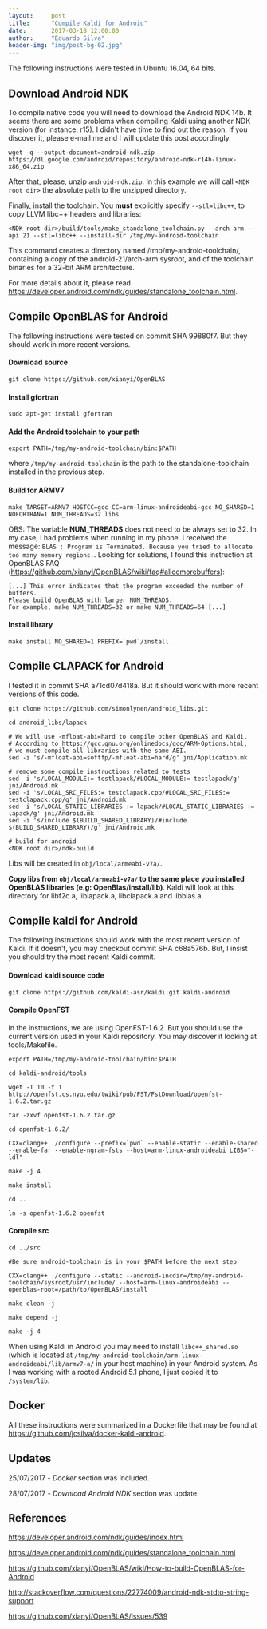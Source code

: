 ```yaml
---
layout:     post
title:      "Compile Kaldi for Android"
date:       2017-03-18 12:00:00
author:     "Eduardo Silva"
header-img: "img/post-bg-02.jpg"
---
```


The following instructions were tested in Ubuntu 16.04, 64 bits.

## Download Android NDK

To compile native code you will need to download the Android NDK 14b.
It seems there are some problems when compiling Kaldi using another NDK version
(for instance, r15). I didn't have time to find out the reason. If you discover
it, please e-mail me and I will update this post accordingly.

```
wget -q --output-document=android-ndk.zip https://dl.google.com/android/repository/android-ndk-r14b-linux-x86_64.zip
```

After that, please, unzip `android-ndk.zip`. In this example we will call
`<NDK root dir>` the absolute path to the unzipped directory.

Finally, install the toolchain. You **must** explicitly specify `--stl=libc++`,
to copy LLVM libc++ headers and libraries:

```
<NDK root dir>/build/tools/make_standalone_toolchain.py --arch arm --api 21 --stl=libc++ --install-dir /tmp/my-android-toolchain
```

This command creates a directory named /tmp/my-android-toolchain/, containing a
copy of the android-21/arch-arm sysroot, and of the toolchain binaries for a
32-bit ARM architecture.

For more details about it, please read <https://developer.android.com/ndk/guides/standalone_toolchain.html>.


## Compile OpenBLAS for Android

The following instructions were tested on commit SHA 99880f7.
But they should work in more recent versions.

#### Download source

```
git clone https://github.com/xianyi/OpenBLAS
```

#### Install gfortran
```
sudo apt-get install gfortran
```

#### Add the Android toolchain to your path

```
export PATH=/tmp/my-android-toolchain/bin:$PATH
```
where `/tmp/my-android-toolchain` is the path to the standalone-toolchain installed in the previous step.

#### Build for ARMV7

```
make TARGET=ARMV7 HOSTCC=gcc CC=arm-linux-androideabi-gcc NO_SHARED=1 NOFORTRAN=1 NUM_THREADS=32 libs
```

OBS: The variable **NUM_THREADS** does not need to be always set to 32. In my case, I had
problems when running in my phone. I received the message:
`BLAS : Program is Terminated. Because you tried to allocate too many memory regions.`.
Looking for solutions, I found this instruction at OpenBLAS FAQ
(<https://github.com/xianyi/OpenBLAS/wiki/faq#allocmorebuffers>):

```
[...] This error indicates that the program exceeded the number of buffers.
Please build OpenBLAS with larger NUM_THREADS.
For example, make NUM_THREADS=32 or make NUM_THREADS=64 [...]
```

#### Install library

```
make install NO_SHARED=1 PREFIX=`pwd`/install
```


## Compile CLAPACK for Android

I tested it in commit SHA a71cd07d418a.
But it should work with more recent versions of this code.

```
git clone https://github.com/simonlynen/android_libs.git

cd android_libs/lapack

# We will use -mfloat-abi=hard to compile other OpenBLAS and Kaldi.
# According to https://gcc.gnu.org/onlinedocs/gcc/ARM-Options.html,
# we must compile all libraries with the same ABI.
sed -i 's/-mfloat-abi=softfp/-mfloat-abi=hard/g' jni/Application.mk

# remove some compile instructions related to tests
sed -i 's/LOCAL_MODULE:= testlapack/#LOCAL_MODULE:= testlapack/g' jni/Android.mk
sed -i 's/LOCAL_SRC_FILES:= testclapack.cpp/#LOCAL_SRC_FILES:= testclapack.cpp/g' jni/Android.mk
sed -i 's/LOCAL_STATIC_LIBRARIES := lapack/#LOCAL_STATIC_LIBRARIES := lapack/g' jni/Android.mk
sed -i 's/include $(BUILD_SHARED_LIBRARY)/#include $(BUILD_SHARED_LIBRARY)/g' jni/Android.mk

# build for android
<NDK root dir>/ndk-build
```

Libs will be created in `obj/local/armeabi-v7a/`.

**Copy libs from `obj/local/armeabi-v7a/` to the same place you installed OpenBLAS libraries
(e.g: OpenBlas/install/lib)**.
Kaldi will look at this  directory for libf2c.a, liblapack.a, libclapack.a and libblas.a.


## Compile kaldi for Android

The following instructions should work with the most recent version of Kaldi.
If it doesn't, you may checkout commit SHA c68a576b. But, I insist you should
try the most recent Kaldi commit.

#### Download kaldi source code

```
git clone https://github.com/kaldi-asr/kaldi.git kaldi-android
```

#### Compile OpenFST

In the instructions, we are using OpenFST-1.6.2. But you should use the current
version used in your Kaldi repository. You may discover it looking at tools/Makefile.

```
export PATH=/tmp/my-android-toolchain/bin:$PATH

cd kaldi-android/tools

wget -T 10 -t 1 http://openfst.cs.nyu.edu/twiki/pub/FST/FstDownload/openfst-1.6.2.tar.gz

tar -zxvf openfst-1.6.2.tar.gz

cd openfst-1.6.2/

CXX=clang++ ./configure --prefix=`pwd` --enable-static --enable-shared --enable-far --enable-ngram-fsts --host=arm-linux-androideabi LIBS="-ldl"

make -j 4

make install

cd ..

ln -s openfst-1.6.2 openfst
```

#### Compile src

```
cd ../src

#Be sure android-toolchain is in your $PATH before the next step

CXX=clang++ ./configure --static --android-incdir=/tmp/my-android-toolchain/sysroot/usr/include/ --host=arm-linux-androideabi --openblas-root=/path/to/OpenBLAS/install

make clean -j

make depend -j

make -j 4
```

When using Kaldi in Android you may need to install `libc++_shared.so` (which is
located at `/tmp/my-android-toolchain/arm-linux-androideabi/lib/armv7-a/` in your
host machine) in your Android system. As I was working with a rooted Android 5.1
phone, I just copied it to `/system/lib`.

## Docker

All these instructions were summarized in a Dockerfile that may be found at
<https://github.com/jcsilva/docker-kaldi-android>.


## Updates

25/07/2017 - *Docker* section was included.

28/07/2017 - *Download Android NDK* section was update.


## References

<https://developer.android.com/ndk/guides/index.html>

<https://developer.android.com/ndk/guides/standalone_toolchain.html>

<https://github.com/xianyi/OpenBLAS/wiki/How-to-build-OpenBLAS-for-Android>

<http://stackoverflow.com/questions/22774009/android-ndk-stdto-string-support>

<https://github.com/xianyi/OpenBLAS/issues/539>
